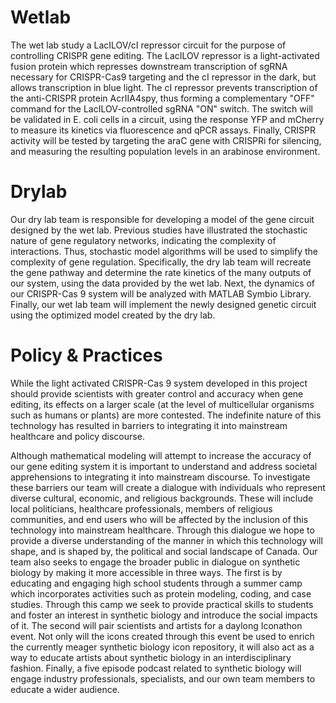<h1>Wetlab</h1>

The wet lab study a LacILOV/cI repressor circuit for the purpose of controlling CRISPR gene editing. The LacILOV repressor is a light-activated fusion protein which represses downstream transcription of sgRNA necessary for CRISPR-Cas9 targeting and the cI repressor in the dark, but allows transcription in blue light. The cI repressor prevents transcription of the anti-CRISPR protein AcrIIA4spy, thus forming a complementary "OFF" command for the LacILOV-controlled sgRNA "ON" switch. The switch will be validated in E. coli cells in a circuit, using the response YFP and mCherry to measure its kinetics via fluorescence and qPCR assays. Finally, CRISPR activity will be tested by targeting the araC gene with CRISPRi for silencing, and measuring the resulting population levels in an arabinose environment.

<h1>Drylab</h1>

Our dry lab team is responsible for developing a model of the gene circuit designed by the wet lab. Previous studies have illustrated the stochastic nature of gene regulatory networks, indicating the complexity of interactions. Thus, stochastic model algorithms will be used to simplify the complexity of gene regulation. Specifically, the dry lab team will recreate the gene pathway and determine the rate kinetics of the many outputs of our system, using the data provided by the wet lab. Next, the dynamics of our CRISPR-Cas 9 system will be analyzed with MATLAB Symbio Library. Finally, our wet lab team will implement the newly designed genetic circuit using the optimized model created by the dry lab.

<h1>Policy & Practices</h1>

While the light activated CRISPR-Cas 9 system developed in this project should provide scientists with greater control and accuracy when gene editing, its effects on a larger scale (at the level of multicellular organisms such as humans or plants) are more contested. The indefinite nature of this technology has resulted in barriers to integrating it into mainstream healthcare and policy discourse.

Although mathematical modeling will attempt to increase the accuracy of our gene editing system it is important to understand and address societal apprehensions to integrating it into mainstream discourse. To investigate these barriers our team will create a dialogue with individuals who represent diverse cultural, economic, and religious backgrounds. These will include local politicians, healthcare professionals, members of religious communities, and end users who will be affected by the inclusion of this technology into mainstream healthcare. Through this dialogue we hope to provide a diverse understanding of the manner in which this technology will shape, and is shaped by, the political and social landscape of Canada. Our team also seeks to engage the broader public in dialogue on synthetic biology by making it more accessible in three ways. The first is by educating and engaging high school students through a summer camp which incorporates activities such as protein modeling, coding, and case studies. Through this camp we seek to provide practical skills to students and foster an interest in synthetic biology and introduce the social impacts of it. The second will pair scientists and artists for a daylong Iconathon event. Not only will the icons created through this event be used to enrich the currently meager synthetic biology icon repository, it will also act as a way to educate artists about synthetic biology in an interdisciplinary fashion. Finally, a five episode podcast related to synthetic biology will engage industry professionals, specialists, and our own team members to educate a wider audience.
